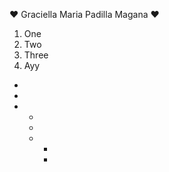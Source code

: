 :heart: Graciella Maria Padilla Magana :heart:

1. One
2. Two
3. Three
  1. Ayy

*
*
*
  *
  *
  *
    *
    *
